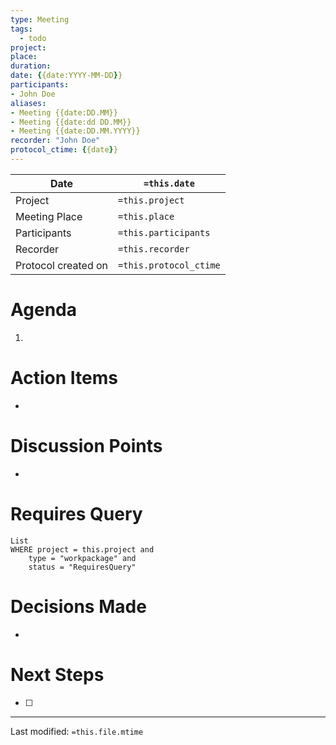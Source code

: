 ```yaml
---
type: Meeting
tags: 
  - todo
project: 
place:
duration:
date: {{date:YYYY-MM-DD}}
participants:
- John Doe
aliases:
- Meeting {{date:DD.MM}}
- Meeting {{date:dd DD.MM}}
- Meeting {{date:DD.MM.YYYY}}
recorder: "John Doe"
protocol_ctime: {{date}}
---
```

|Date|`=this.date`|
|-|-|
|Project|`=this.project`|
|Meeting Place|`=this.place`|
|Participants|`=this.participants`|
|Recorder|`=this.recorder`|
|Protocol created on|`=this.protocol_ctime`|


# Agenda
1. 

# Action Items
- 

# Discussion Points
- 

# Requires Query
```dataview
List
WHERE project = this.project and
	type = "workpackage" and
	status = "RequiresQuery"
```

# Decisions Made
- 

# Next Steps
- [ ] 

___
Last modified: `=this.file.mtime`
